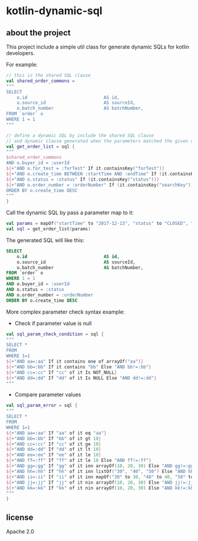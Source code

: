 # kotlin-dynamic-sql

## about the project

This project include a simple util class for generate dynamic SQLs for kotlin developers.

For example:

```kotlin
// this is the shared SQL clause
val shared_order_commons =
"""
SELECT
    o.id                             AS id,
    o.source_id                      AS sourceId,
    o.batch_number                   AS batchNumber,
FROM `order` o
WHERE 1 = 1
"""

// define a dynamic SQL by include the shared SQL clause 
// and dynamic clause generated when the parameters matched the given conditions
val get_order_list = sql {
"""
$shared_order_commons
AND o.buyer_id = :userId
${+"AND o.for_test = :forTest" If it.containsKey("forTest")}
${+"AND o.create_time BETWEEN :startTime AND :endTime" If (it.containsKey("startTime") && it.containsKey("endTime") && !it.containsKey("searchKey"))}
${+"AND o.status = :status" If (it.containsKey("status"))}
${+"AND o.order_number = :orderNumber" If (it.containsKey("searchKey"))}
ORDER BY o.create_time DESC
"""
}
```

Call the dynamic SQL by pass a parameter map to it:

```kotlin
val params = mapOf("startTime" to "2017-12-13", "status" to "CLOSED", "searchKey" to "ABC123")
val sql = get_order_list(params)
```

The generated SQL will like this:

```sql
SELECT
    o.id                             AS id,
    o.source_id                      AS sourceId,
    o.batch_number                   AS batchNumber,
FROM `order` o
WHERE 1 = 1
AND o.buyer_id = :userId
AND o.status = :status
AND o.order_number = :orderNumber
ORDER BY o.create_time DESC
```

More complex parameter check syntax example:

-  Check if parameter value is null 
```kotlin
val sql_param_check_condition = sql {
"""
SELECT *
FROM
WHERE 1=1
${+"AND aa=:aa" If it contains one of arrayOf("aa")}
${+"AND bb=:bb" If it contains "bb" Else "AND bb!=:bb"}
${+"AND cc=:cc" If "cc" of it Is NOT_NULL}
${+"AND dd=:dd" If "dd" of it Is NULL Else "AND dd!=:dd"}
"""
```
-  Compare parameter values
```kotlin
val sql_param_error = sql {
"""
SELECT *
FROM
WHERE 1=1
${+"AND aa=:aa" If "aa" of it eq "aa"}
${+"AND bb=:bb" If "bb" of it gt 10}
${+"AND cc=:cc" If "cc" of it ge 10}
${+"AND dd=:dd" If "dd" of it lt 10}
${+"AND ee=:ee" If "ee" of it le 10}
${+"AND ff=:ff" If "ff" of it le 10 Else "AND ff!=:ff"}
${+"AND gg=:gg" If "gg" of it inn arrayOf(10, 20, 30) Else "AND gg!=:gg"}
${+"AND hh=:hh" If "hh" of it inn listOf("30", "40", "50") Else "AND hh!=:hh"}
${+"AND ii=:ii" If "ii" of it inn mapOf("30" to 30, "40" to 40, "50" to 50) Else "AND ii!=:ii"}
${+"AND jj=:jj" If "jj" of it nin arrayOf(10, 20, 30) Else "AND jj!=:jj"}
${+"AND kk=:kk" If "kk" of it nin arrayOf(10, 20, 30) Else "AND kk!=:kk"}
"""
}
```

## license 
Apache 2.0
